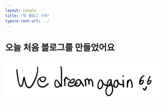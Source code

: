```yaml
---
layout: single
title: "첫 블로그 시작" 
typora-root-url: ../
---
```


# 오늘 처음 블로그를 만들었어요



![we_dream_again](/../images/2024-03-07-first/we_dream_again-1710391709631-1.jpg)
